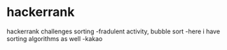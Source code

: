 # hackerrank
hackerrank challenges
sorting
-fradulent activity, bubble sort
-here i have sorting algorithms as well
-kakao
